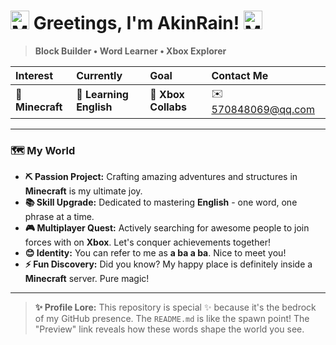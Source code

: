 # <img src="https://static.wikia.nocookie.net/minecraft_gamepedia/images/9/9b/Grass_Block_%28texture%29_JE5.png" alt="Minecraft Grass Block" width="30" height="30"/> Greetings, I'm AkinRain! <img src="https://static.wikia.nocookie.net/minecraft_gamepedia/images/9/9b/Grass_Block_%28texture%29_JE5.png" alt="Minecraft Grass Block" width="30" height="30"/>

> **Block Builder • Word Learner • Xbox Explorer**

| Interest       | Currently         | Goal              | Contact Me         |
| :------------- | :---------------- | :---------------- | :----------------- |
| 🧱 **Minecraft** | 📖 **Learning English** | 🤝 **Xbox Collabs** | ✉️ [570848069@qq.com](mailto:570848069@qq.com) |

---

### 🗺️ My World

*   **⛏️ Passion Project:** Crafting amazing adventures and structures in **Minecraft** is my ultimate joy.
*   **📚 Skill Upgrade:** Dedicated to mastering **English** - one word, one phrase at a time.
*   **🎮 Multiplayer Quest:** Actively searching for awesome people to join forces with on **Xbox**. Let's conquer achievements together!
*   **😊 Identity:** You can refer to me as **a ba a ba**. Nice to meet you!
*   **⚡ Fun Discovery:** Did you know? My happy place is definitely inside a **Minecraft** server. Pure magic!

---

> **✨ Profile Lore:** This repository is special ✨ because it's the bedrock of my GitHub presence. The `README.md` is like the spawn point! The "Preview" link reveals how these words shape the world you see.